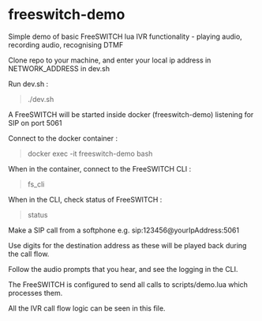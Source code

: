 # freeswitch-demo
Simple demo of basic FreeSWITCH lua IVR functionality - playing audio, recording audio, recognising DTMF


Clone repo to your machine, and enter your local ip address in NETWORK_ADDRESS in dev.sh

Run dev.sh :

> ./dev.sh

A FreeSWITCH will be started inside docker (freeswitch-demo) listening for SIP on port 5061

Connect to the docker container :

> docker exec -it freeswitch-demo bash

When in the container, connect to the FreeSWITCH CLI :

> fs_cli

When in the CLI, check status of FreeSWITCH :

> status

Make a SIP call from a softphone e.g.  sip:123456@yourIpAddress:5061

Use digits for the destination address as these will be played back during the call flow.
  
Follow the audio prompts that you hear, and see the logging in the CLI.  

The FreeSWITCH is configured to send all calls to scripts/demo.lua which processes them.
  
All the IVR call flow logic can be seen in this file.  
